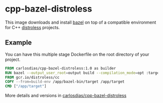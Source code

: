 # cpp-bazel-distroless

This image downloads and install [bazel](https://bazel.build/) on top of a compatible
environment for C++ [distroless](https://github.com/GoogleContainerTools/distroless)
projects.

## Example

You can have this multiple stage Dockerfile on the root directory of your project.

```Dockerfile
FROM carlosdias/cpp-bazel-distroless:1.0 as builder
RUN bazel --output_user_root=output build --compilation_mode=opt :target
FROM gcr.io/distroless/cc
COPY --from=build-env /app/bazel-bin/target /app/target
CMD ["/app/target"]
```

More details and versions in [carlosdias/cpp-bazel-distroless](https://hub.docker.com/r/carlosdias/cpp-bazel-distroless)
